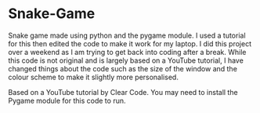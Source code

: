 # Snake-Game
Snake game made using python and the pygame module. I used a tutorial for this then edited the code to make it work for my laptop.
I did this project over a weekend as I am trying to get back into coding after a break. 
While this code is not original and is largely based on a YouTube tutorial, I have changed things about the code such as the size of the window and the colour scheme to make it slightly more personalised.

Based on a YouTube tutorial by Clear Code. You may need to install the Pygame module for this code to run.
